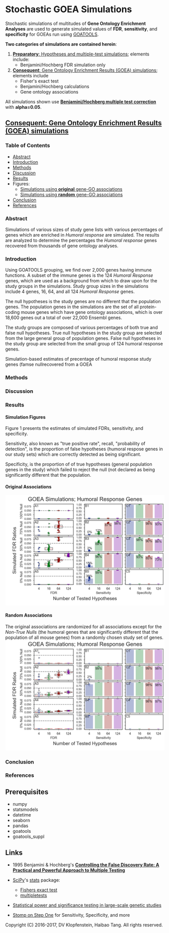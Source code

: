 # Stochastic GOEA Simulations
Stochastic simulations of multitudes of **Gene Ontology Enrichment Analyses**
are used to generate simulated values of **FDR**, **sensitivity**, and **specificity**
for GOEAs run using [GOATOOLS](https://github.com/tanghaibao/goatools).

**Two categories of simulations are contained herein**:
  1. [**Preparatory**: Hypotheses and multiple-test simulations](doc/md/README_prep1.md); elements include:    
       * Benjamini/Hochberg FDR simulation only
  2. [**Consequent**: Gene Ontology Enrichment Results (GOEA) simulations](
     #consequent-gene-ontology-enrichment-results-goea-simulations); elements include    
       * Fisher's exact test    
       * Benjamini/Hochberg calculations    
       * Gene ontology associations    

All simulations shown use [**Benjamini/Hochberg multiple test correction**](
http://www.stat.purdue.edu/~doerge/BIOINFORM.D/FALL06/Benjamini%20and%20Y%20FDR.pdf)
with **alpha=0.05**.


## [**Consequent**: Gene Ontology Enrichment Results (GOEA) simulations]()

### Table of Contents
  * [Abstract](#abstract)
  * [Introduction](#introduction)
  * [Methods](#methods)
  * [Discussion](#discussion)
  * [Results](#results)
  * Figures:    
    * [Simulations using **original** gene-GO associations](#original-associations)    
    * [Simulations using **random** gene-GO associations](#random-associations)    
  * [Conclusion](#conclusion)
  * [References](#references)   

### Abstract
Simulations of various sizes of study gene lists with various percentages of
genes which are enriched in _Humoral response_ are simulated. The results are
analyzed to determine the percentages the _Humoral response_ genes recovered
from thousands of gene ontology analyses.

### Introduction
Using GOATOOLS grouping, we find over 2,000 genes having immune functions. A subset of
the immune genes is the 124 _Humoral Response_ genes, which are used as a background
from which to draw upon for the study groups in the simulations. Study group sizes in
the simulations include 4 genes, 16, 64, and all 124 _Humoral Response_ genes.

The null hypotheses is the study genes are no different that the population genes.
The population genes in the simulations are the set of all protein-coding mouse genes
which have gene ontology associations, which is over 18,600 genes out a total of over 22,000 Ensembl genes.

The study groups are composed of various percentages of both true and false null hypotheses.
True null hypotheses in the study group are selected from the large general group of population genes.
False null hypotheses in the study group are selected from the small group of 124 humoral response genes.


Simulation-based estimates of precentage of humoral response study genes (famse nullrecovered from a GOEA

### Methods
### Discussion


### Results
#### Simulation Figures
Figure 1 presents the estimates of simulated FDRs, sensitivity, and specificity.

Sensitivity, also known as "true positive rate", recall, "probability of detection",
is the proportion of false hypotheses (humoral respose genes in our study sets) 
which are correctly detected as being significant.

Specificity, is the proportion of of true hypotheses (general population genes in the study) 
which failed to reject the null (not declared as being significantly different that the population.

#### Original Associations
![figure](doc/logs/fig_goea_100to000_004to124_N00050_00020_humoral_rsp.png)

#### Random Associations
The original associations are randomized for all associations except for the
_Non-True Nulls_ (the humoral genes that are significantly different that the population of all mouse genes)
from a randomly chosen study set of genes.    
![figure](doc/logs/fig_goea_rnd_100to000_004to124_N00100_00030_humoral_rsp.png)


### Conclusion
### References

## Prerequisites

  * numpy
  * statsmodels
  * datetime
  * seaborn
  * pandas
  * goatools
  * goatools_suppl

## Links

  * 1995 Benjamini & Hochberg's [**Controlling the False Discovery Rate: A Practical and Powerful Approach to Multiple Testing**](
    http://www.stat.purdue.edu/~doerge/BIOINFORM.D/FALL06/Benjamini%20and%20Y%20FDR.pdf)
  * [SciPy](https://docs.scipy.org/doc/scipy/reference/)'s
    [stats](https://docs.scipy.org/doc/scipy/reference/tutorial/stats.html) package:    
    * [Fishers exact test](https://docs.scipy.org/doc/scipy/reference/generated/scipy.stats.fisher_exact.htm)
    * [multipletests](http://www.statsmodels.org/stable/generated/statsmodels.sandbox.stats.multicomp.multipletests.html)

  * [Statistical power and significance testing in large-scale genetic studies](https://www.nature.com/nrg/journal/v15/n5/full/nrg3706.html)
  * [Stomp on Step One](http://www.stomponstep1.com/) for Sensitivity, Specificity, and more    


Copyright (C) 2016-2017, DV Klopfenstein, Haibao Tang. All rights reserved.
